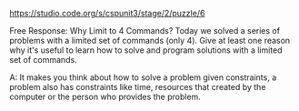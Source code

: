 https://studio.code.org/s/cspunit3/stage/2/puzzle/6

Free Response: Why Limit to 4 Commands?
Today we solved a series of problems with a limited set of commands (only 4). Give at least one reason why it's useful to learn how to solve and program solutions with a limited set of commands.

A: It makes you think about how to solve a problem given constraints, a problem also has constraints like time, resources that created by the computer or the person who provides the problem.
